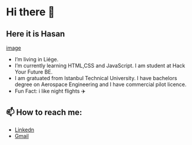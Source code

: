 # Hi there 👋
## Here it is Hasan
[image](foto.jpeg)
- I’m living in Liége.
- I’m currently learning HTML,CSS and JavaScript. I am student at Hack Your Future BE.
- I am gratuated from Istanbul Technical University. I have bachelors degree on Aerospace Engineering and I have commercial pilot licence. 
-  Fun Fact: i like night flights :airplane:

## 📫 How to reach me:
-  [Linkedn](https://www.linkedin.com/in/hasan-sait-erdo%C4%9Fan-76329b192/)
-  [Gmail](hserdogan94@gmail.com)
